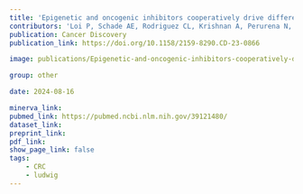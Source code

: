 ```yaml
---
title: 'Epigenetic and oncogenic inhibitors cooperatively drive differentiation and kill KRAS-mutant colorectal cancers'
contributors: 'Loi P, Schade AE, Rodriguez CL, Krishnan A, Perurena N, Nguyen VTM, Xu Y, Watanabe M,... Cichowski K. (2024).'
publication: Cancer Discovery
publication_link: https://doi.org/10.1158/2159-8290.CD-23-0866

image: publications/Epigenetic-and-oncogenic-inhibitors-cooperatively-drive-differentiation-and-kill-KRAS-mutant-colorectal-cancers.png

group: other

date: 2024-08-16

minerva_link:
pubmed_link: https://pubmed.ncbi.nlm.nih.gov/39121480/
dataset_link:
preprint_link:
pdf_link:
show_page_link: false
tags:
    - CRC
    - ludwig
---
```

